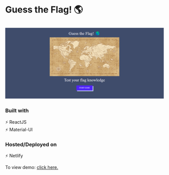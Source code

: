 # Guess the Flag! 🌎

<h2 align="center">
  <img src="src\gtf.png" alt="" width="600px" />
  <br>
</h2>

### Built with

⚡️ ReactJS\
⚡️ Material-UI

### Hosted/Deployed on

⚡️ Netlify

To view demo: [click here.](https://gtf-game.netlify.app/)